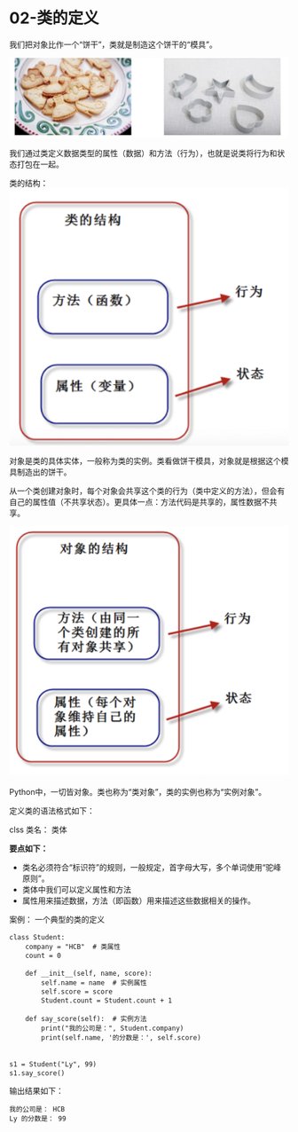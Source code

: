 # 02-类的定义

我们把对象比作一个“饼干”，类就是制造这个饼干的“模具”。

![](_v_images/20201104215835311_1202662583.png)

我们通过类定义数据类型的属性（数据）和方法（行为），也就是说类将行为和状态打包在一起。



类的结构：
![](_v_images/20201104220023463_1033946917.png)



对象是类的具体实体，一般称为类的实例。类看做饼干模具，对象就是根据这个模具制造出的饼干。

从一个类创建对象时，每个对象会共享这个类的行为（类中定义的方法），但会有自己的属性值（不共享状态）。更具体一点：方法代码是共享的，属性数据不共享。


![](_v_images/20201104220442455_108162495.png)



Python中，一切皆对象。类也称为“类对象”，类的实例也称为“实例对象”。

定义类的语法格式如下：

clss 类名：
    类体

**要点如下：**

- 类名必须符合“标识符”的规则，一般规定，首字母大写，多个单词使用“驼峰原则”。
- 类体中我们可以定义属性和方法
- 属性用来描述数据，方法（即函数）用来描述这些数据相关的操作。


案例：  一个典型的类的定义

```
class Student:
    company = "HCB"  # 类属性
    count = 0

    def __init__(self, name, score):
        self.name = name  # 实例属性
        self.score = score
        Student.count = Student.count + 1

    def say_score(self):  # 实例方法
        print("我的公司是：", Student.company)
        print(self.name, '的分数是：', self.score)


s1 = Student("Ly", 99)
s1.say_score()

```

输出结果如下：
```
我的公司是： HCB
Ly 的分数是： 99
```







